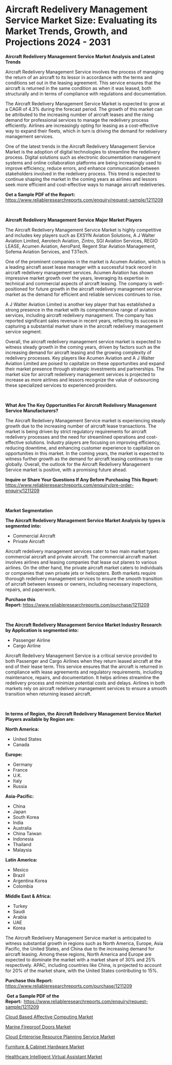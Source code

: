<p><h1>Aircraft Redelivery Management Service Market Size: Evaluating its Market Trends, Growth, and Projections 2024 - 2031</h1></p><p><strong>Aircraft Redelivery Management Service Market Analysis and Latest Trends</strong></p>
<p><p>Aircraft Redelivery Management Service involves the process of managing the return of an aircraft to its lessor in accordance with the terms and conditions set out in the leasing agreement. This service ensures that the aircraft is returned in the same condition as when it was leased, both structurally and in terms of compliance with regulations and documentation.</p><p>The Aircraft Redelivery Management Service Market is expected to grow at a CAGR of 4.3% during the forecast period. The growth of this market can be attributed to the increasing number of aircraft leases and the rising demand for professional services to manage the redelivery process efficiently. Airlines are increasingly opting for leasing as a cost-effective way to expand their fleets, which in turn is driving the demand for redelivery management services.</p><p>One of the latest trends in the Aircraft Redelivery Management Service Market is the adoption of digital technologies to streamline the redelivery process. Digital solutions such as electronic documentation management systems and online collaboration platforms are being increasingly used to improve efficiency, reduce errors, and enhance communication between stakeholders involved in the redelivery process. This trend is expected to continue shaping the market in the coming years as airlines and lessors seek more efficient and cost-effective ways to manage aircraft redeliveries.</p></p>
<p><strong>Get a Sample PDF of the Report:&nbsp;</strong> <a href="https://www.reliableresearchreports.com/enquiry/request-sample/1211209">https://www.reliableresearchreports.com/enquiry/request-sample/1211209</a></p>
<p>&nbsp;</p>
<p><strong>Aircraft Redelivery Management Service Major Market Players</strong></p>
<p><p>The Aircraft Redelivery Management Service Market is highly competitive and includes key players such as EXSYN Aviation Solutions, A J Walter Aviation Limited, Aerotech Aviation, Zintro, SGI Aviation Services, REGIO LEASE, Acumen Aviation, AeroPard, Regent Star Aviation Management, Sofema Aviation Services, and T3Tech.</p><p>One of the prominent companies in the market is Acumen Aviation, which is a leading aircraft asset lease manager with a successful track record in aircraft redelivery management services. Acumen Aviation has shown impressive market growth over the years, leveraging its expertise in technical and commercial aspects of aircraft leasing. The company is well-positioned for future growth in the aircraft redelivery management service market as the demand for efficient and reliable services continues to rise.</p><p>A J Walter Aviation Limited is another key player that has established a strong presence in the market with its comprehensive range of aviation services, including aircraft redelivery management. The company has reported significant sales revenue in recent years, reflecting its success in capturing a substantial market share in the aircraft redelivery management service segment.</p><p>Overall, the aircraft redelivery management service market is expected to witness steady growth in the coming years, driven by factors such as the increasing demand for aircraft leasing and the growing complexity of redelivery processes. Key players like Acumen Aviation and A J Walter Aviation Limited are poised to capitalize on these opportunities and expand their market presence through strategic investments and partnerships. The market size for aircraft redelivery management services is projected to increase as more airlines and lessors recognize the value of outsourcing these specialized services to experienced providers.</p></p>
<p>&nbsp;</p>
<p><strong>What Are The Key Opportunities For Aircraft Redelivery Management Service Manufacturers?</strong></p>
<p><p>The Aircraft Redelivery Management Service market is experiencing steady growth due to the increasing number of aircraft lease transactions. The market is being driven by strict regulatory requirements for aircraft redelivery processes and the need for streamlined operations and cost-effective solutions. Industry players are focusing on improving efficiency, reducing downtime, and enhancing customer experience to capitalize on opportunities in this market. In the coming years, the market is expected to witness further growth as the demand for aircraft leasing continues to rise globally. Overall, the outlook for the Aircraft Redelivery Management Service market is positive, with a promising future ahead.</p></p>
<p><strong>Inquire or Share Your Questions If Any Before Purchasing This Report:</strong> <a href="https://www.reliableresearchreports.com/enquiry/pre-order-enquiry/1211209">https://www.reliableresearchreports.com/enquiry/pre-order-enquiry/1211209</a></p>
<p>&nbsp;</p>
<p><strong>Market Segmentation</strong></p>
<p><strong>The Aircraft Redelivery Management Service Market Analysis by types is segmented into:</strong></p>
<p><ul><li>Commercial Aircraft</li><li>Private Aircraft</li></ul></p>
<p><p>Aircraft redelivery management services cater to two main market types: commercial aircraft and private aircraft. The commercial aircraft market involves airlines and leasing companies that lease out planes to various airlines. On the other hand, the private aircraft market caters to individuals or companies that own private jets or helicopters. Both markets require thorough redelivery management services to ensure the smooth transition of aircraft between lessees or owners, including necessary inspections, repairs, and paperwork.</p></p>
<p><strong>Purchase this Report:&nbsp;</strong><a href="https://www.reliableresearchreports.com/purchase/1211209">https://www.reliableresearchreports.com/purchase/1211209</a></p>
<p>&nbsp;</p>
<p><strong>The Aircraft Redelivery Management Service Market Industry Research by Application is segmented into:</strong></p>
<p><ul><li>Passenger Airline</li><li>Cargo Airline</li></ul></p>
<p><p>Aircraft Redelivery Management Service is a critical service provided to both Passenger and Cargo Airlines when they return leased aircraft at the end of their lease term. This service ensures that the aircraft is returned in compliance with lease agreements and regulatory requirements, including maintenance, repairs, and documentation. It helps airlines streamline the redelivery process and minimize potential costs and delays. Airlines in both markets rely on aircraft redelivery management services to ensure a smooth transition when returning leased aircraft.</p></p>
<p>&nbsp;</p>
<p><strong>In terms of Region, the Aircraft Redelivery Management Service Market Players available by Region are:</strong></p>
<p>
    <p> <strong> North America: </strong>
        <ul>
            <li>United States</li>
            <li>Canada</li>
        </ul>
        </p> 
    <p> <strong> Europe: </strong>
        <ul>
            <li>Germany</li>
            <li>France</li>
            <li>U.K.</li>
            <li>Italy</li>
            <li>Russia</li>
        </ul>
        </p> 
    <p> <strong> Asia-Pacific: </strong>
        <ul>
            <li>China</li>
            <li>Japan</li>
            <li>South Korea</li>
            <li>India</li>
            <li>Australia</li>
            <li>China Taiwan</li>
            <li>Indonesia</li>
            <li>Thailand</li>
            <li>Malaysia</li>
        </ul>
        </p> 
    <p> <strong> Latin America: </strong>
        <ul>
            <li>Mexico</li>
            <li>Brazil</li>
            <li>Argentina Korea</li>
            <li>Colombia</li>
        </ul>
        </p> 
    <p> <strong> Middle East & Africa: </strong>
        <ul>
            <li>Turkey</li>
            <li>Saudi</li>
            <li>Arabia</li>
            <li>UAE</li>
            <li>Korea</li>
        </ul>
    </p>
    </p>
<p><p>The Aircraft Redelivery Management Service market is anticipated to witness substantial growth in regions such as North America, Europe, Asia Pacific, the United States, and China due to the increasing demand for aircraft leasing. Among these regions, North America and Europe are expected to dominate the market with a market share of 30% and 25% respectively. APAC, including countries like China, is projected to account for 20% of the market share, with the United States contributing to 15%.</p></p>
<p><strong>Purchase this Report: </strong><a href="https://www.reliableresearchreports.com/purchase/1211209">https://www.reliableresearchreports.com/purchase/1211209</a></p>
<p>&nbsp;<strong>Get a Sample PDF of the Report:&nbsp;&nbsp;</strong><a href="https://www.reliableresearchreports.com/enquiry/request-sample/1211209">https://www.reliableresearchreports.com/enquiry/request-sample/1211209</a></p>
<p><strong></strong></p>
<p><p><a href="https://medium.com/@richardcruz47/cloud-based-affective-computing-market-competitive-analysis-market-trends-and-forecast-to-2031-cf14bd9335c2">Cloud Based Affective Computing Market</a></p><p><a href="https://issuu.com/reportprime-2/docs/marine-fireproof-doors-market-size-2030.pptx">Marine Fireproof Doors Market</a></p><p><a href="https://medium.com/@richardcruz47/cloud-enterprise-resource-planning-service-market-analysis-and-sze-forecasted-for-period-from-2024-3df052ec2603">Cloud Enterprise Resource Planning Service Market</a></p><p><a href="https://issuu.com/reportprime-2/docs/furniture-cabinet-hardware-market-size-2030.pptx">Furniture & Cabinet Hardware Market</a></p><p><a href="https://medium.com/@richardcruz47/decoding-healthcare-intelligent-virtual-assistant-market-metrics-market-share-trends-and-growth-1a7f1d17ee63">Healthcare Intelligent Virtual Assistant Market</a></p></p>